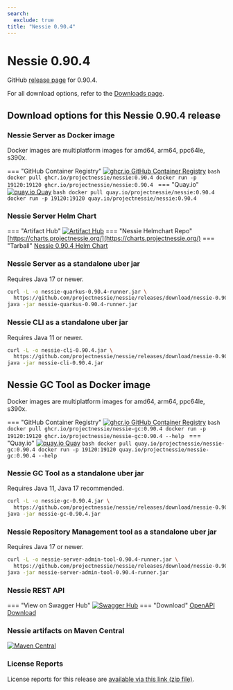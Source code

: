 ```yaml
---
search:
  exclude: true
title: "Nessie 0.90.4"
---
```


# Nessie 0.90.4

GitHub [release page](https://github.com/projectnessie/nessie/releases/tag/nessie-0.90.4) for 0.90.4.

For all download options, refer to the [Downloads page](../downloads/index.md).


## Download options for this Nessie 0.90.4 release

### Nessie Server as Docker image

Docker images are multiplatform images for amd64, arm64, ppc64le, s390x.

=== "GitHub Container Registry"
    [![ghcr.io GitHub Container Registry](https://img.shields.io/maven-central/v/org.projectnessie.nessie/nessie?label=quay.io+Docker&logo=docker&color=3f6ec6&style=for-the-badge&logoColor=white)](https://ghcr.io/projectnessie/nessie)
    ```bash
    docker pull ghcr.io/projectnessie/nessie:0.90.4
    docker run -p 19120:19120 ghcr.io/projectnessie/nessie:0.90.4
    ```
=== "Quay.io"
    [![quay.io Quay](https://img.shields.io/maven-central/v/org.projectnessie.nessie/nessie?label=quay.io+Docker&logo=docker&color=3f6ec6&style=for-the-badge&logoColor=white)](https://quay.io/repository/projectnessie/nessie?tab=tags)
    ```bash
    docker pull quay.io/projectnessie/nessie:0.90.4
    docker run -p 19120:19120 quay.io/projectnessie/nessie:0.90.4
    ```

### Nessie Server Helm Chart

=== "Artifact Hub"
    [![Artifact Hub](https://img.shields.io/endpoint?url=https://artifacthub.io/badge/repository/nessie&color=3f6ec6&labelColor=&style=for-the-badge&logoColor=white)](https://artifacthub.io/packages/search?repo=nessie)
=== "Nessie Helmchart Repo"
    [https://charts.projectnessie.org/](https://charts.projectnessie.org/)
=== "Tarball"
    [Nessie 0.90.4 Helm Chart](https://github.com/projectnessie/nessie/releases/download/nessie-0.90.4/nessie-helm-0.90.4.tgz)

### Nessie Server as a standalone uber jar

Requires Java 17 or newer.

```bash
curl -L -o nessie-quarkus-0.90.4-runner.jar \
  https://github.com/projectnessie/nessie/releases/download/nessie-0.90.4/nessie-quarkus-0.90.4-runner.jar
java -jar nessie-quarkus-0.90.4-runner.jar
```

### Nessie CLI as a standalone uber jar

Requires Java 11 or newer.

```bash
curl -L -o nessie-cli-0.90.4.jar \
  https://github.com/projectnessie/nessie/releases/download/nessie-0.90.4/nessie-cli-0.90.4.jar
java -jar nessie-cli-0.90.4.jar
```

## Nessie GC Tool as Docker image

Docker images are multiplatform images for amd64, arm64, ppc64le, s390x.

=== "GitHub Container Registry"
    [![ghcr.io GitHub Container Registry](https://img.shields.io/maven-central/v/org.projectnessie.nessie/nessie?label=ghcr.io+Docker&logo=docker&color=3f6ec6&style=for-the-badge&logoColor=white)](https://github.com/projectnessie/nessie/pkgs/container/nessie-gc)
    ```bash
    docker pull ghcr.io/projectnessie/nessie-gc:0.90.4
    docker run -p 19120:19120 ghcr.io/projectnessie/nessie-gc:0.90.4 --help
    ```
=== "Quay.io"
    [![quay.io Quay](https://img.shields.io/maven-central/v/org.projectnessie.nessie/nessie?label=quay.io+Docker&logo=docker&color=3f6ec6&style=for-the-badge&logoColor=white)](https://quay.io/repository/projectnessie/nessie-gc?tab=tags)
    ```bash
    docker pull quay.io/projectnessie/nessie-gc:0.90.4
    docker run -p 19120:19120 quay.io/projectnessie/nessie-gc:0.90.4 --help
    ```

### Nessie GC Tool as a standalone uber jar

Requires Java 11, Java 17 recommended.

```bash
curl -L -o nessie-gc-0.90.4.jar \
  https://github.com/projectnessie/nessie/releases/download/nessie-0.90.4/nessie-gc-0.90.4.jar
java -jar nessie-gc-0.90.4.jar
```

### Nessie Repository Management tool as a standalone uber jar

Requires Java 17 or newer.

```bash
curl -L -o nessie-server-admin-tool-0.90.4-runner.jar \
  https://github.com/projectnessie/nessie/releases/download/nessie-0.90.4/nessie-server-admin-tool-0.90.4-runner.jar
java -jar nessie-server-admin-tool-0.90.4-runner.jar
```

### Nessie REST API

=== "View on Swagger Hub"
    [![Swagger Hub](https://img.shields.io/badge/swagger%20hub-nessie-3f6ec6?style=for-the-badge&logo=swagger&link=https%3A%2F%2Fapp.swaggerhub.com%2Fapis%2Fprojectnessie%2Fnessie)](https://app.swaggerhub.com/apis/projectnessie/nessie/0.90.4)
=== "Download"
    [OpenAPI Download](https://github.com/projectnessie/nessie/releases/download/nessie-0.90.4/nessie-openapi-0.90.4.yaml)

### Nessie artifacts on Maven Central

[![Maven Central](https://img.shields.io/maven-central/v/org.projectnessie.nessie/nessie?label=Maven%20Central&logo=apachemaven&color=3f6ec6&style=for-the-badge&logoColor=white)](https://search.maven.org/artifact/org.projectnessie.nessie/nessie)

### License Reports

License reports for this release are [available via this link (zip file)](https://github.com/projectnessie/nessie/releases/download/nessie-0.90.4/nessie-aggregated-license-report-0.90.4.zip).
